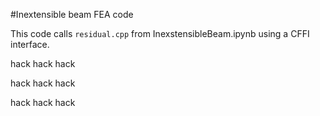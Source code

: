 #Inextensible beam FEA code

This code calls `residual.cpp` from InexstensibleBeam.ipynb using a CFFI interface.

hack hack hack

hack hack hack

hack hack hack
